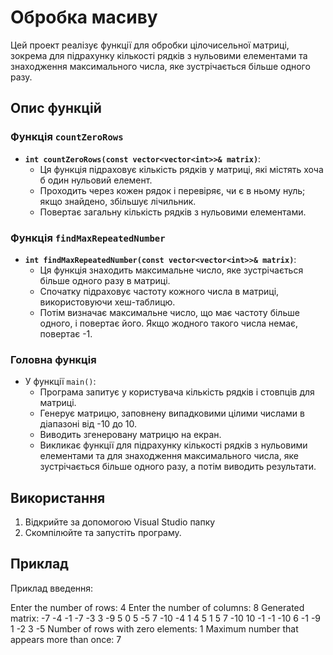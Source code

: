 # Обробка масиву

Цей проект реалізує функції для обробки цілочисельної матриці, зокрема для підрахунку кількості рядків з нульовими елементами та знаходження максимального числа, яке зустрічається більше одного разу.

## Опис функцій

### Функція `countZeroRows`

- **`int countZeroRows(const vector<vector<int>>& matrix)`**:
  - Ця функція підраховує кількість рядків у матриці, які містять хоча б один нульовий елемент.
  - Проходить через кожен рядок і перевіряє, чи є в ньому нуль; якщо знайдено, збільшує лічильник.
  - Повертає загальну кількість рядків з нульовими елементами.

### Функція `findMaxRepeatedNumber`

- **`int findMaxRepeatedNumber(const vector<vector<int>>& matrix)`**:
  - Ця функція знаходить максимальне число, яке зустрічається більше одного разу в матриці.
  - Спочатку підраховує частоту кожного числа в матриці, використовуючи хеш-таблицю.
  - Потім визначає максимальне число, що має частоту більше одного, і повертає його. Якщо жодного такого числа немає, повертає -1.

### Головна функція

- У функції `main()`:
  - Програма запитує у користувача кількість рядків і стовпців для матриці.
  - Генерує матрицю, заповнену випадковими цілими числами в діапазоні від -10 до 10.
  - Виводить згенеровану матрицю на екран.
  - Викликає функції для підрахунку кількості рядків з нульовими елементами та для знаходження максимального числа, яке зустрічається більше одного разу, а потім виводить результати.

## Використання

1. Відкрийте за допомогою Visual Studio папку
2. Скомпілюйте та запустіть програму.

## Приклад

Приклад введення:

Enter the number of rows: 4
Enter the number of columns: 8
Generated matrix:
-7 -4 -1 -7 -3 3 -9 5
0 5 -5 7 -10 -4 1 4
5 1 5 7 -10 10 -1 -1
-10 6 -1 -9 1 -2 3 -5
Number of rows with zero elements: 1
Maximum number that appears more than once: 7
